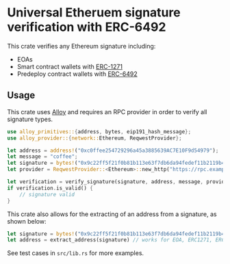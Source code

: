 # Universal Etheruem signature verification with ERC-6492

This crate verifies any Ethereum signature including:

- EOAs
- Smart contract wallets with [ERC-1271](https://eips.ethereum.org/EIPS/eip-1271)
- Predeploy contract wallets with [ERC-6492](https://eips.ethereum.org/EIPS/eip-6492)

## Usage

This crate uses [Alloy](https://github.com/alloy-rs) and requires an RPC provider in order to verify all signature types.

```rust
use alloy_primitives::{address, bytes, eip191_hash_message};
use alloy_provider::{network::Ethereum, ReqwestProvider};

let address = address!("0xc0ffee254729296a45a3885639AC7E10F9d54979");
let message = "coffee";
let signature = bytes!("0x9c22ff5f21f0b81b113e63f7db6da94fedef11b2119b4088b89664fb9a3cb658");
let provider = ReqwestProvider::<Ethereum>::new_http("https://rpc.example.com");

let verification = verify_signature(signature, address, message, provider).await.unwrap();
if verification.is_valid() {
    // signature valid
}
```

This crate also allows for the extracting of an address from a signature, as shown below:

```rust
let signature = bytes!("0x9c22ff5f21f0b81b113e63f7db6da94fedef11b2119b4088b89664fb9a3cb658")
let address = extract_address(signature) // works for EOA, ERC1271, ERC6942
```

See test cases in `src/lib.rs` for more examples.

